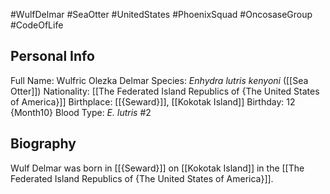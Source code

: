 #WulfDelmar #SeaOtter #UnitedStates #PhoenixSquad #OncosaseGroup #CodeOfLife 
## Personal Info

Full Name: Wulfric Olezka Delmar
Species: _Enhydra lutris kenyoni_ ([[Sea Otter]])
Nationality: [[The Federated Island Republics of {The United States of America}]]
Birthplace: [[{Seward}]], [[Kokotak Island]]
Birthday: 12 {Month10}
Blood Type: _E. lutris_ #2
## Biography

Wulf Delmar was born in [[{Seward}]] on [[Kokotak Island]] in the [[The Federated Island Republics of {The United States of America}]].